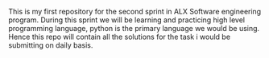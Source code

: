 This is my first repository for the second sprint in ALX Software engineering program. During this sprint we will be learning and practicing high level programming language, python is the primary language we would be using. Hence this repo will contain all the solutions for the task i would be submitting on daily basis.
